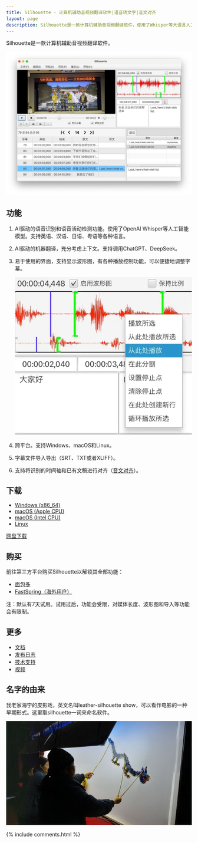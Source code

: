 ```yaml
---
title: Silhouette - 计算机辅助音视频翻译软件|语音转文字|音文对齐
layout: page
description: Silhouette是一款计算机辅助音视频翻译软件，使用了Whisper等大语言人工智能模型。
---
```


Silhouette是一款计算机辅助音视频翻译软件。

![screenshot](/album/silhouette/screenshot_zh.webp)

## 功能

1. AI驱动的语音识别和语音活动检测功能。使用了OpenAI Whisper等人工智能模型。支持英语、汉语、日语、粤语等各种语言。
2. AI驱动的机器翻译，充分考虑上下文。支持调用ChatGPT、DeepSeek。
3. 易于使用的界面，支持显示波形图，有各种播放控制功能，可以便捷地调整字幕。

   ![waveform](/album/silhouette/waveform_zh.webp)
4. 跨平台。支持Windows、macOS和Linux。
5. 字幕文件导入导出（SRT、TXT或者XLIFF）。
6. 支持将识别的时间轴和已有文稿进行对齐（[音文对齐](/zh/align-text-with-audio/)）。

## 下载

* [Windows (x86_64)](https://github.com/xulihang/Silhouette/releases/download/v1.5.5/Silhouette-windows-x64.zip)
* [macOS (Apple CPU)](https://github.com/xulihang/Silhouette/releases/download/v1.5.5/Silhouette-mac-arm.dmg)
* [macOS (Intel CPU)](https://github.com/xulihang/Silhouette/releases/download/v1.5.5/Silhouette-mac-x64.dmg)
* [Linux](/zh/silhouette/docs/#安装)

[网盘下载](https://pan.quark.cn/s/0eefc3296abc)

## 购买

前往第三方平台购买Silhouette以解锁其全部功能：

* [面包多](https://mbd.pub/o/bread/Z56WlpZv)
* [FastSpring（海外用户）](https://basiccat.onfastspring.com/silhouette)

注：默认有7天试用。试用过后，功能会受限，对媒体长度、波形图和导入等功能会有限制。

## 更多

* [文档](/zh/silhouette/docs/)
* [发布日志](/zh/silhouette/release-notes/)
* [技术支持](/zh/support/)
* [视频](/zh/silhouette/video/)

## 名字的由来

我老家海宁的皮影戏，英文名叫leather-silhouette show，可以看作电影的一种早期形式。这里取silhouette一词来命名软件。

![皮影戏](/album/leather-sihouette-show.jpg)

{% include comments.html %}

